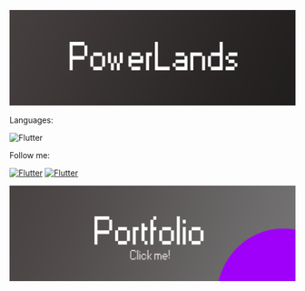 [![Header](https://github.com/PowerLands1/PowerLands1/blob/main/assets/header.png)](https://vk.com/powerlands)

Languages:

![Flutter](https://img.shields.io/badge/-Java-090909?style=for-the-badge&logo=java&logoColor=B1C12B)

Follow me:

[![Flutter](https://img.shields.io/badge/-VKontakte-090909?style=for-the-badge&logo=vk&logoColor=0b0dfb)](https://vk.com/powerlands)
[![Flutter](https://img.shields.io/badge/-Telegram-090909?style=for-the-badge&logo=telegram&logoColor=0b0dfb)](https://telegram.me/landspower)





[![Header](https://github.com/PowerLands1/PowerLands1/blob/main/assets/portfolo.png)](https://vk.com/powerlandss)
